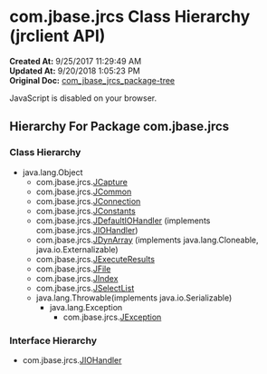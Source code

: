 # com.jbase.jrcs Class Hierarchy (jrclient   API)

**Created At:** 9/25/2017 11:29:49 AM  
**Updated At:** 9/20/2018 1:05:23 PM  
**Original Doc:** [com_jbase_jrcs_package-tree](https://docs.jbase.com/jrcs/com_jbase_jrcs_package-tree)  

<!--<br>    try {<br>        if (location.href.indexOf('is-external=true') == -1) {<br>            parent.document.title="com.jbase.jrcs Class Hierarchy (jrclient   API)";<br>        }<br>    }<br>    catch(err) {<br>    }<br>//-->
JavaScript is disabled on your browser.





## Hierarchy For Package com.jbase.jrcs

### Class Hierarchy

- java.lang.Object
    - com.jbase.jrcs.[JCapture](./../jcapture-%28jrclient-api%29 "class in com.jbase.jrcs")
    - com.jbase.jrcs.[JCommon](./../jcommon-%28jrclient-api%29 "class in com.jbase.jrcs")
    - com.jbase.jrcs.[JConnection](./../jconnection-%28jrclient-api%29 "class in com.jbase.jrcs")
    - com.jbase.jrcs.[JConstants](./../jconstants-%28jrclient-api%29 "class in com.jbase.jrcs")
    - com.jbase.jrcs.[JDefaultIOHandler](./../jdefaultiohandler-%28jrclient---api%29 "class in com.jbase.jrcs") (implements com.jbase.jrcs.[JIOHandler](./../jiohandler-%28jrclient-api%29 "interface in com.jbase.jrcs"))
    - com.jbase.jrcs.[JDynArray](./../jdynarray-%28jrclient---api%29 "class in com.jbase.jrcs") (implements java.lang.Cloneable, java.io.Externalizable)
    - com.jbase.jrcs.[JExecuteResults](./../jexecuteresults-%28jrclient-api%29 "class in com.jbase.jrcs")
    - com.jbase.jrcs.[JFile](./../jfile-%28jrclient-api%29 "class in com.jbase.jrcs")
    - com.jbase.jrcs.[JIndex](./../jindex-%28jrclient-api%29 "class in com.jbase.jrcs")
    - com.jbase.jrcs.[JSelectList](./../jselectlist-%28jrclient---api%29 "class in com.jbase.jrcs")
    - java.lang.Throwable(implements java.io.Serializable)
        - java.lang.Exception
            - com.jbase.jrcs.[JException](./../jexception-%28jrclient-api%29 "class in com.jbase.jrcs")




### Interface Hierarchy

- com.jbase.jrcs.[JIOHandler](./../jiohandler-%28jrclient-api%29 "interface in com.jbase.jrcs")






